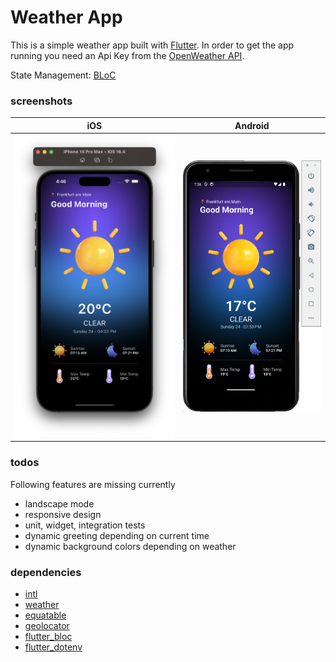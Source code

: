 # Weather App

This is a simple weather app built with [Flutter](https://flutter.dev/). In order to get the app running you need an Api Key from the [OpenWeather API](https://openweathermap.org/api).

State Management: [BLoC](https://bloclibrary.dev/#/)

### screenshots

| iOS                                                       | Android                                                       |
| --------------------------------------------------------- | ------------------------------------------------------------- |
| <img src="screenshot_ios.png" alt="drawing" width="300"/> | <img src="screenshot_android.png" alt="drawing" width="254"/> |


### todos

Following features are missing currently

- landscape mode
- responsive design
- unit, widget, integration tests
- dynamic greeting depending on current time
- dynamic background colors depending on weather

### dependencies

- [intl](https://pub.dev/packages/intl)
- [weather](https://pub.dev/packages/weather)
- [equatable](https://pub.dev/packages/equatable)
- [geolocator](https://pub.dev/packages/geolocator)
- [flutter_bloc](https://pub.dev/packages/flutter_bloc)
- [flutter_dotenv](https://pub.dev/packages/flutter_dotenv)
